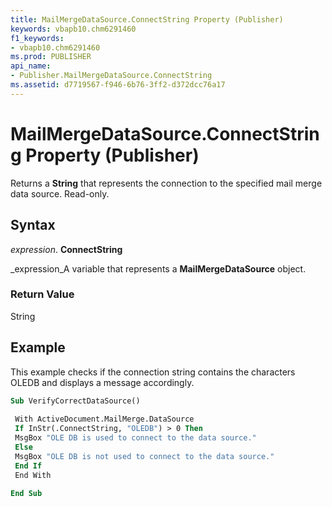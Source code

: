 ```yaml
---
title: MailMergeDataSource.ConnectString Property (Publisher)
keywords: vbapb10.chm6291460
f1_keywords:
- vbapb10.chm6291460
ms.prod: PUBLISHER
api_name:
- Publisher.MailMergeDataSource.ConnectString
ms.assetid: d7719567-f946-6b76-3ff2-d372dcc76a17
---
```



# MailMergeDataSource.ConnectString Property (Publisher)

Returns a  **String** that represents the connection to the specified mail merge data source. Read-only.


## Syntax

 _expression_. **ConnectString**

 _expression_A variable that represents a  **MailMergeDataSource** object.


### Return Value

String


## Example

This example checks if the connection string contains the characters OLEDB and displays a message accordingly.


```vb
Sub VerifyCorrectDataSource() 
 
 With ActiveDocument.MailMerge.DataSource 
 If InStr(.ConnectString, "OLEDB") > 0 Then 
 MsgBox "OLE DB is used to connect to the data source." 
 Else 
 MsgBox "OLE DB is not used to connect to the data source." 
 End If 
 End With 
 
End Sub
```


